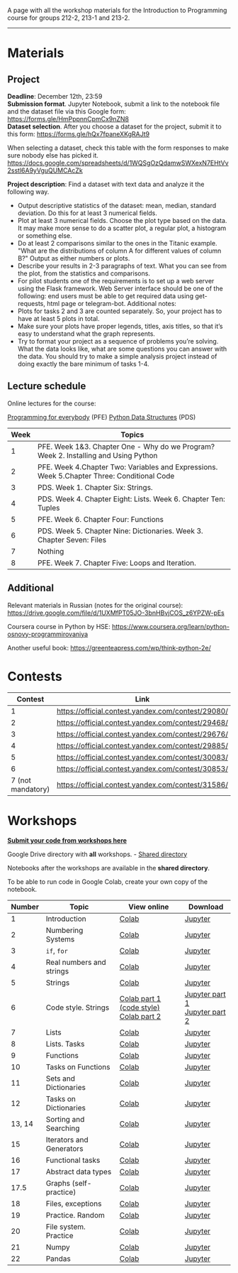A page with all the workshop materials for the Introduction to Programming course for groups 212-2, 213-1 and 213-2.

-----

# Materials


## Project

**Deadline**: December 12th, 23:59\
**Submission format**. Jupyter Notebook, submit a link to the notebook file and the dataset file via this Google form: https://forms.gle/HmPppnnCpmCx9nZN8 \
**Dataset selection**. After you choose a dataset for the project, submit it to this form: https://forms.gle/hQx7fpaneXKgRAJt9 

When selecting a dataset, check this table with the form responses to make sure nobody else has picked it.  \
https://docs.google.com/spreadsheets/d/1WQSgOzQdamwSWXexN7EHtVv2sstl6A9yVguQUMCAcZk

**Project description**: Find a dataset with text data and analyze it the following way.
- Output descriptive statistics of the dataset: mean, median, standard deviation. Do this for at least 3 numerical fields.
- Plot at least 3 numerical fields. Choose the plot type based on the data. It may make more sense to do a scatter plot, a regular plot, a histogram or something else.
- Do at least 2 comparisons similar to the ones in the Titanic example. "What are the distributions of column A for different values of column B?" Output as either numbers or plots.
- Describe your results in 2-3 paragraphs of text. What you can see from the plot, from the statistics and comparisons.
- For pilot students one of the requirements is to set up a web server using the Flask framework. Web Server interface should be one of the following: end users must be able to get required data using get-requests, html page or telegram-bot.
Additional notes:
- Plots for tasks 2 and 3 are counted separately. So, your project has to have at least 5 plots in total.
- Make sure your plots have proper legends, titles, axis titles, so that it’s easy to understand what the graph represents.
- Try to format your project as a sequence of problems you’re solving. What the data looks like, what are some questions you can answer with the data. You should try to make a simple analysis project instead of doing exactly the bare minimum of tasks 1-4.



## Lecture schedule
Online lectures for the course:

[Programming for everybody](https://www.coursera.org/learn/python?specialization=python) (PFE)
[Python Data Structures](https://www.coursera.org/learn/python-data) (PDS)


| Week | Topics |
|---------|------|
| 1 | PFE. Week 1&3. Chapter One - Why do we Program? Week 2. Installing and Using Python |
| 2 | PFE. Week 4.Chapter Two: Variables and Expressions. Week 5.Chapter Three: Conditional Code |
| 3 | PDS. Week 1. Chapter Six: Strings. |
| 4 | PDS. Week 4. Chapter Eight: Lists. Week 6. Chapter Ten: Tuples |
| 5 | PFE. Week 6. Chapter Four: Functions |
| 6 | PDS. Week 5. Chapter Nine: Dictionaries. Week 3. Chapter Seven: Files |
| 7 | Nothing |
| 8 | PFE. Week 7. Chapter Five: Loops and Iteration. |


## Additional


Relevant materials in Russian (notes for the original course): https://drive.google.com/file/d/1UXMfPT05JO-3bnHBvjCOS_z6YPZW-pEs

Coursera course in Python by HSE: https://www.coursera.org/learn/python-osnovy-programmirovaniya

Another useful book: https://greenteapress.com/wp/think-python-2e/


# Contests

| Contest | Link |
|---------|------|
| 1 | https://official.contest.yandex.com/contest/29080/ |
| 2 | https://official.contest.yandex.com/contest/29468/ |
| 3 | https://official.contest.yandex.com/contest/29676/ |
| 4 | https://official.contest.yandex.com/contest/29885/ |
| 5 | https://official.contest.yandex.com/contest/30083/ |
| 6 | https://official.contest.yandex.com/contest/30853/ |
| 7 (not mandatory) | https://official.contest.yandex.com/contest/31586/ |

# Workshops

[**Submit your code from workshops here**](https://forms.gle/B5ogs6HxypxFWYvz8)

Google Drive directory with **all** workshops. - [Shared directory](https://drive.google.com/drive/folders/14gqJC8A_dM13ZT7EijI_4pbWMJYhqR1T)

Notebooks after the workshops are available in the **shared directory**.

To be able to run code in Google Colab, create your own copy of the notebook.

| Number | Topic | View online | Download |
|--------|-------|-------------|----------|
| 1 | Introduction | [Colab](https://colab.research.google.com/drive/163k2AVJAOXi5vzuqhLTUbUtXBORDWjJ0) | [Jupyter](https://drive.google.com/file/d/163k2AVJAOXi5vzuqhLTUbUtXBORDWjJ0) |
| 2 | Numbering Systems | [Colab](https://colab.research.google.com/drive/1SZqOa3szmbJtrGOvqOhOzqIWyN8lvjnO) | [Jupyter](https://drive.google.com/file/d/1SZqOa3szmbJtrGOvqOhOzqIWyN8lvjnO)
| 3 | `if`, `for` | [Colab](https://colab.research.google.com/drive/12dkRJ7DyOxn4u5rgfsD7ulA4VsZGk4_Y) | [Jupyter](https://drive.google.com/file/d/12dkRJ7DyOxn4u5rgfsD7ulA4VsZGk4_Y)
| 4 | Real numbers and strings | [Colab](https://colab.research.google.com/drive/1Q1UAICsnU4nOtUqCC1GmK82Y18p6jdpo) | [Jupyter](https://drive.google.com/file/d/1Q1UAICsnU4nOtUqCC1GmK82Y18p6jdpo)
| 5 | Strings | [Colab](https://colab.research.google.com/drive/17oz8WLoVY-XaSiyZe48i8q55zDNOOoGu) | [Jupyter](https://drive.google.com/file/d/17oz8WLoVY-XaSiyZe48i8q55zDNOOoGu/view?usp=sharing)
| 6 | Code style. Strings | [Colab part 1 (code style)](https://colab.research.google.com/drive/1SQE9WIlXFXLAt9HwstpYbLiZSo17zOGf) <br />  [Colab part 2](https://colab.research.google.com/drive/1KDJ0y0f4m2GjVUnURXBYCVplgXqYHH3c) | [Jupyter part 1](https://drive.google.com/file/d/1SQE9WIlXFXLAt9HwstpYbLiZSo17zOGf/view?usp=sharing)<br />  [Jupyter part 2](https://drive.google.com/file/d/1KDJ0y0f4m2GjVUnURXBYCVplgXqYHH3c/view?usp=sharing)
| 7 | Lists | [Colab](https://colab.research.google.com/drive/1Hrt-fJlQllybqis75yz7Z8J98SCbyROD) | [Jupyter](https://drive.google.com/file/d/1Hrt-fJlQllybqis75yz7Z8J98SCbyROD/view?usp=sharing)
| 8 | Lists. Tasks | [Colab](https://colab.research.google.com/drive/1zGlaGLWZQ8GxjVLOI2arFbM69poj8DaY) | [Jupyter](https://drive.google.com/file/d/1zGlaGLWZQ8GxjVLOI2arFbM69poj8DaY/view?usp=sharing)
| 9 | Functions | [Colab](https://colab.research.google.com/drive/1az-sgSitygmDGMChX2EuhuQRF7sZ8P1T) | [Jupyter](https://drive.google.com/file/d/1az-sgSitygmDGMChX2EuhuQRF7sZ8P1T/view?usp=sharing)
|10 | Tasks on Functions | [Colab](https://colab.research.google.com/drive/1hCh7NFgIFaQor4HnglfF-Dcgz285JEFy) | [Jupyter](https://drive.google.com/file/d/1hCh7NFgIFaQor4HnglfF-Dcgz285JEFy/view?usp=sharing)
|11 | Sets and Dictionaries | [Colab](https://colab.research.google.com/drive/15g-eKzRayWOIt3ZgPjhfcB0Moefy_Uhk) | [Jupyter](https://drive.google.com/file/d/15g-eKzRayWOIt3ZgPjhfcB0Moefy_Uhk/view?usp=sharing)
|12 | Tasks on Dictionaries | [Colab](https://colab.research.google.com/drive/14Y4PqEVEDqhcWibSCFmE1XuGqo3VUxh5) | [Jupyter](https://drive.google.com/file/d/14Y4PqEVEDqhcWibSCFmE1XuGqo3VUxh5/view?usp=sharing)
|13, 14 | Sorting and Searching | [Colab](https://colab.research.google.com/drive/14rZvEish6O0uY5NLfm1Z8wlJpaYXvZfS) | [Jupyter](https://drive.google.com/file/d/14rZvEish6O0uY5NLfm1Z8wlJpaYXvZfS/view?usp=sharing)
|15 | Iterators and Generators | [Colab](https://colab.research.google.com/drive/1EnkVxx2QJ6UBK6uEgV35rTO7TK_JSh6G) | [Jupyter](https://drive.google.com/file/d/1EnkVxx2QJ6UBK6uEgV35rTO7TK_JSh6G/view?usp=sharing)
|16 | Functional tasks | [Colab](https://colab.research.google.com/drive/1xFiGPwNkJztADLbskVqUpR_iboX8kvn0) | [Jupyter](https://drive.google.com/file/d/1xFiGPwNkJztADLbskVqUpR_iboX8kvn0/view?usp=sharing)
|17 | Abstract data types | [Colab](https://colab.research.google.com/drive/1fRzr5BOQzzLrB3X2p5p6AeeljT1xHcE3) | [Jupyter](https://drive.google.com/file/d/1fRzr5BOQzzLrB3X2p5p6AeeljT1xHcE3/view?usp=sharing)
|17.5 | Graphs (self-practice) | [Colab](https://colab.research.google.com/drive/1TJbAw_21DfrRpHSeQmOLWA4pWpFYUm0F) | [Jupyter](https://drive.google.com/file/d/1TJbAw_21DfrRpHSeQmOLWA4pWpFYUm0F/view?usp=sharing)
|18 | Files, exceptions | [Colab](https://colab.research.google.com/drive/1ewXawJhhl6pc8E1ZKrFc2vkZqGQG8yqR) | [Jupyter](https://drive.google.com/file/d/1ewXawJhhl6pc8E1ZKrFc2vkZqGQG8yqR/view?usp=sharing)
|19 | Practice. Random | [Colab](https://colab.research.google.com/drive/1RHo1UV6RWsVow77NjDA5mCUHbRkWiBNk) | [Jupyter](https://drive.google.com/file/d/1RHo1UV6RWsVow77NjDA5mCUHbRkWiBNk/view?usp=sharing)
|20| File system. Practice| [Colab](https://colab.research.google.com/drive/11Uj52_pOlLu_b1TFMgPXf4BpiMYVjuPo) | [Jupyter](https://drive.google.com/file/d/11Uj52_pOlLu_b1TFMgPXf4BpiMYVjuPo/view?usp=sharing)
|21| Numpy| [Colab](https://colab.research.google.com/drive/1RYc16Si3KOGjornzRhGG0cR_ldk0upOD) | [Jupyter](https://drive.google.com/file/d/1RYc16Si3KOGjornzRhGG0cR_ldk0upOD/view?usp=sharing)
|22| Pandas| [Colab](https://colab.research.google.com/drive/1WqyvV9_h5eD_dDMine4bRYyjEUAzNWQw) | [Jupyter](https://drive.google.com/file/d/1WqyvV9_h5eD_dDMine4bRYyjEUAzNWQw/view?usp=sharing)


